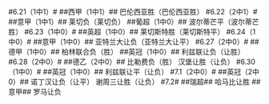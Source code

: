 #6.21（1中1）#
##西甲（1中1）##
巴伦西亚胜（巴伦西亚胜）
#6.22（2中1）#
##意甲（1中1）##
莱切负（莱切负）
##葡超（1中0）##
波尔蒂芒平（波尔蒂芒胜）
#6.23（1中0）#
##英超（1中0）##
莱切斯特胜（莱切斯特平）
#6.24（1中0）#
##意甲（1中0）##
亚特兰大让负（亚特兰大让平）
#6.27（2中0）#
##德甲（1中0）##
柏林联合负（胜）
##英冠（1中0）##
利兹联让负（让胜）
#6.28（2中0）#
##德乙（2中0）##
比勒费负（胜）
汉堡让胜（让负）
#6.30（1中0）#
##英冠（1中0）##
利兹联让平（让负）
#7.1（2中0）#
##英冠（2中0）##
诺丁汉让负（让平）
谢周三让胜（让负）
#7.2#
##瑞超##
哈马比让胜
##意甲##
罗马让负